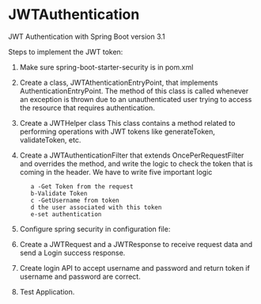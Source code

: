 # JWTAuthentication
JWT Authentication with Spring Boot version 3.1 

Steps to implement the JWT token:

1)  Make sure spring-boot-starter-security is in pom.xml

2) Create a class, JWTAthenticationEntryPoint, that implements AuthenticationEntryPoint. The method of this class is called whenever an exception is thrown due to an unauthenticated user trying to access the resource that requires authentication.

3) Create a JWTHelper  class This class contains a method related to performing operations with JWT tokens like generateToken, validateToken, etc.

4) Create a JWTAuthenticationFilter that extends OncePerRequestFilter and overrides the method, and write the logic to check the token that is coming in the header. We have to write five important logic

          a -Get Token from the request
          b-Validate Token
          c -GetUsername from token
          d the user associated with this token
          e-set authentication

5) Configure spring security in configuration file:

6) Create a JWTRequest and a JWTResponse to receive request data and send a Login success response.

7)  Create login API to accept username and password and return token if username and password are correct.

8) Test Application.
